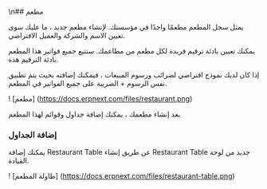 \n## مطعم

يمثل سجل المطعم مطعمًا واحدًا في مؤسستك. لإنشاء مطعم جديد ، ما عليك سوى تعيين الاسم والشركة والعميل الافتراضي.

يمكنك تعيين بادئة ترقيم فريدة لكل مطعم من مطاعمك. ستتبع جميع فواتير هذا المطعم بادئة الترقيم هذه.

إذا كان لديك نموذج افتراضي لضرائب ورسوم المبيعات ، فيمكنك إضافته بحيث يتم تطبيق نفس الرسوم + الضريبة على جميع الفواتير في المطعم.

! [مطعم] (https://docs.erpnext.com/files/restaurant.png)

بعد إنشاء مطعمك ، يمكنك إضافة جداول وقوائم لهذا المطعم

### إضافة الجداول

يمكنك إضافة Restaurant Table عن طريق إنشاء Restaurant Table جديد من لوحة القيادة.

! [طاولة المطعم] (https://docs.erpnext.com/files/restaurant-table.png)